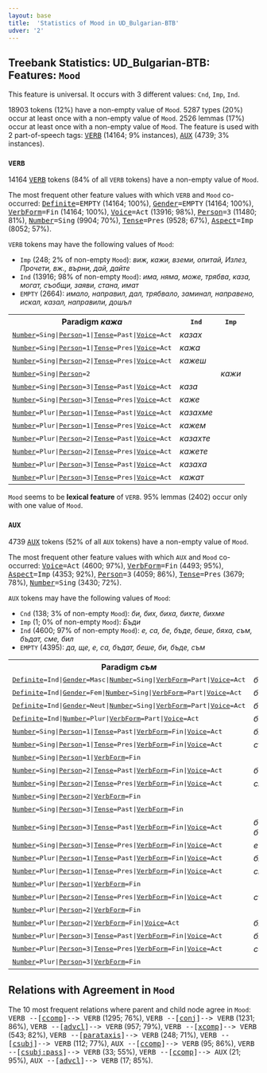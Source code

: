 ```yaml
---
layout: base
title:  'Statistics of Mood in UD_Bulgarian-BTB'
udver: '2'
---
```


## Treebank Statistics: UD_Bulgarian-BTB: Features: `Mood`

This feature is universal.
It occurs with 3 different values: `Cnd`, `Imp`, `Ind`.

18903 tokens (12%) have a non-empty value of `Mood`.
5287 types (20%) occur at least once with a non-empty value of `Mood`.
2526 lemmas (17%) occur at least once with a non-empty value of `Mood`.
The feature is used with 2 part-of-speech tags: <tt><a href="bg_btb-pos-VERB.html">VERB</a></tt> (14164; 9% instances), <tt><a href="bg_btb-pos-AUX.html">AUX</a></tt> (4739; 3% instances).

### `VERB`

14164 <tt><a href="bg_btb-pos-VERB.html">VERB</a></tt> tokens (84% of all `VERB` tokens) have a non-empty value of `Mood`.

The most frequent other feature values with which `VERB` and `Mood` co-occurred: <tt><a href="bg_btb-feat-Definite.html">Definite</a></tt><tt>=EMPTY</tt> (14164; 100%), <tt><a href="bg_btb-feat-Gender.html">Gender</a></tt><tt>=EMPTY</tt> (14164; 100%), <tt><a href="bg_btb-feat-VerbForm.html">VerbForm</a></tt><tt>=Fin</tt> (14164; 100%), <tt><a href="bg_btb-feat-Voice.html">Voice</a></tt><tt>=Act</tt> (13916; 98%), <tt><a href="bg_btb-feat-Person.html">Person</a></tt><tt>=3</tt> (11480; 81%), <tt><a href="bg_btb-feat-Number.html">Number</a></tt><tt>=Sing</tt> (9904; 70%), <tt><a href="bg_btb-feat-Tense.html">Tense</a></tt><tt>=Pres</tt> (9528; 67%), <tt><a href="bg_btb-feat-Aspect.html">Aspect</a></tt><tt>=Imp</tt> (8052; 57%).

`VERB` tokens may have the following values of `Mood`:

* `Imp` (248; 2% of non-empty `Mood`): <em>виж, кажи, вземи, опитай, Излез, Прочети, вж., върни, дай, дайте</em>
* `Ind` (13916; 98% of non-empty `Mood`): <em>има, няма, може, трябва, каза, могат, съобщи, заяви, стана, имат</em>
* `EMPTY` (2664): <em>имало, направил, дал, трябвало, заминал, направено, искал, казал, направили, дошъл</em>

<table>
  <tr><th>Paradigm <i>кажа</i></th><th><tt>Ind</tt></th><th><tt>Imp</tt></th></tr>
  <tr><td><tt><tt><a href="bg_btb-feat-Number.html">Number</a></tt><tt>=Sing</tt>|<tt><a href="bg_btb-feat-Person.html">Person</a></tt><tt>=1</tt>|<tt><a href="bg_btb-feat-Tense.html">Tense</a></tt><tt>=Past</tt>|<tt><a href="bg_btb-feat-Voice.html">Voice</a></tt><tt>=Act</tt></tt></td><td><em>казах</em></td><td></td></tr>
  <tr><td><tt><tt><a href="bg_btb-feat-Number.html">Number</a></tt><tt>=Sing</tt>|<tt><a href="bg_btb-feat-Person.html">Person</a></tt><tt>=1</tt>|<tt><a href="bg_btb-feat-Tense.html">Tense</a></tt><tt>=Pres</tt>|<tt><a href="bg_btb-feat-Voice.html">Voice</a></tt><tt>=Act</tt></tt></td><td><em>кажа</em></td><td></td></tr>
  <tr><td><tt><tt><a href="bg_btb-feat-Number.html">Number</a></tt><tt>=Sing</tt>|<tt><a href="bg_btb-feat-Person.html">Person</a></tt><tt>=2</tt>|<tt><a href="bg_btb-feat-Tense.html">Tense</a></tt><tt>=Pres</tt>|<tt><a href="bg_btb-feat-Voice.html">Voice</a></tt><tt>=Act</tt></tt></td><td><em>кажеш</em></td><td></td></tr>
  <tr><td><tt><tt><a href="bg_btb-feat-Number.html">Number</a></tt><tt>=Sing</tt>|<tt><a href="bg_btb-feat-Person.html">Person</a></tt><tt>=2</tt></tt></td><td></td><td><em>кажи</em></td></tr>
  <tr><td><tt><tt><a href="bg_btb-feat-Number.html">Number</a></tt><tt>=Sing</tt>|<tt><a href="bg_btb-feat-Person.html">Person</a></tt><tt>=3</tt>|<tt><a href="bg_btb-feat-Tense.html">Tense</a></tt><tt>=Past</tt>|<tt><a href="bg_btb-feat-Voice.html">Voice</a></tt><tt>=Act</tt></tt></td><td><em>каза</em></td><td></td></tr>
  <tr><td><tt><tt><a href="bg_btb-feat-Number.html">Number</a></tt><tt>=Sing</tt>|<tt><a href="bg_btb-feat-Person.html">Person</a></tt><tt>=3</tt>|<tt><a href="bg_btb-feat-Tense.html">Tense</a></tt><tt>=Pres</tt>|<tt><a href="bg_btb-feat-Voice.html">Voice</a></tt><tt>=Act</tt></tt></td><td><em>каже</em></td><td></td></tr>
  <tr><td><tt><tt><a href="bg_btb-feat-Number.html">Number</a></tt><tt>=Plur</tt>|<tt><a href="bg_btb-feat-Person.html">Person</a></tt><tt>=1</tt>|<tt><a href="bg_btb-feat-Tense.html">Tense</a></tt><tt>=Past</tt>|<tt><a href="bg_btb-feat-Voice.html">Voice</a></tt><tt>=Act</tt></tt></td><td><em>казахме</em></td><td></td></tr>
  <tr><td><tt><tt><a href="bg_btb-feat-Number.html">Number</a></tt><tt>=Plur</tt>|<tt><a href="bg_btb-feat-Person.html">Person</a></tt><tt>=1</tt>|<tt><a href="bg_btb-feat-Tense.html">Tense</a></tt><tt>=Pres</tt>|<tt><a href="bg_btb-feat-Voice.html">Voice</a></tt><tt>=Act</tt></tt></td><td><em>кажем</em></td><td></td></tr>
  <tr><td><tt><tt><a href="bg_btb-feat-Number.html">Number</a></tt><tt>=Plur</tt>|<tt><a href="bg_btb-feat-Person.html">Person</a></tt><tt>=2</tt>|<tt><a href="bg_btb-feat-Tense.html">Tense</a></tt><tt>=Past</tt>|<tt><a href="bg_btb-feat-Voice.html">Voice</a></tt><tt>=Act</tt></tt></td><td><em>казахте</em></td><td></td></tr>
  <tr><td><tt><tt><a href="bg_btb-feat-Number.html">Number</a></tt><tt>=Plur</tt>|<tt><a href="bg_btb-feat-Person.html">Person</a></tt><tt>=2</tt>|<tt><a href="bg_btb-feat-Tense.html">Tense</a></tt><tt>=Pres</tt>|<tt><a href="bg_btb-feat-Voice.html">Voice</a></tt><tt>=Act</tt></tt></td><td><em>кажете</em></td><td></td></tr>
  <tr><td><tt><tt><a href="bg_btb-feat-Number.html">Number</a></tt><tt>=Plur</tt>|<tt><a href="bg_btb-feat-Person.html">Person</a></tt><tt>=3</tt>|<tt><a href="bg_btb-feat-Tense.html">Tense</a></tt><tt>=Past</tt>|<tt><a href="bg_btb-feat-Voice.html">Voice</a></tt><tt>=Act</tt></tt></td><td><em>казаха</em></td><td></td></tr>
  <tr><td><tt><tt><a href="bg_btb-feat-Number.html">Number</a></tt><tt>=Plur</tt>|<tt><a href="bg_btb-feat-Person.html">Person</a></tt><tt>=3</tt>|<tt><a href="bg_btb-feat-Tense.html">Tense</a></tt><tt>=Pres</tt>|<tt><a href="bg_btb-feat-Voice.html">Voice</a></tt><tt>=Act</tt></tt></td><td><em>кажат</em></td><td></td></tr>
</table>

`Mood` seems to be **lexical feature** of `VERB`. 95% lemmas (2402) occur only with one value of `Mood`.

### `AUX`

4739 <tt><a href="bg_btb-pos-AUX.html">AUX</a></tt> tokens (52% of all `AUX` tokens) have a non-empty value of `Mood`.

The most frequent other feature values with which `AUX` and `Mood` co-occurred: <tt><a href="bg_btb-feat-Voice.html">Voice</a></tt><tt>=Act</tt> (4600; 97%), <tt><a href="bg_btb-feat-VerbForm.html">VerbForm</a></tt><tt>=Fin</tt> (4493; 95%), <tt><a href="bg_btb-feat-Aspect.html">Aspect</a></tt><tt>=Imp</tt> (4353; 92%), <tt><a href="bg_btb-feat-Person.html">Person</a></tt><tt>=3</tt> (4059; 86%), <tt><a href="bg_btb-feat-Tense.html">Tense</a></tt><tt>=Pres</tt> (3679; 78%), <tt><a href="bg_btb-feat-Number.html">Number</a></tt><tt>=Sing</tt> (3430; 72%).

`AUX` tokens may have the following values of `Mood`:

* `Cnd` (138; 3% of non-empty `Mood`): <em>би, бих, биха, бихте, бихме</em>
* `Imp` (1; 0% of non-empty `Mood`): <em>Бъди</em>
* `Ind` (4600; 97% of non-empty `Mood`): <em>е, са, бе, бъде, беше, бяха, съм, бъдат, сме, бил</em>
* `EMPTY` (4395): <em>да, ще, е, са, бъдат, беше, би, бъде, съм</em>

<table>
  <tr><th>Paradigm <i>съм</i></th><th><tt>Ind</tt></th><th><tt>Cnd</tt></th></tr>
  <tr><td><tt><tt><a href="bg_btb-feat-Definite.html">Definite</a></tt><tt>=Ind</tt>|<tt><a href="bg_btb-feat-Gender.html">Gender</a></tt><tt>=Masc</tt>|<tt><a href="bg_btb-feat-Number.html">Number</a></tt><tt>=Sing</tt>|<tt><a href="bg_btb-feat-VerbForm.html">VerbForm</a></tt><tt>=Part</tt>|<tt><a href="bg_btb-feat-Voice.html">Voice</a></tt><tt>=Act</tt></tt></td><td><em>бил</em></td><td></td></tr>
  <tr><td><tt><tt><a href="bg_btb-feat-Definite.html">Definite</a></tt><tt>=Ind</tt>|<tt><a href="bg_btb-feat-Gender.html">Gender</a></tt><tt>=Fem</tt>|<tt><a href="bg_btb-feat-Number.html">Number</a></tt><tt>=Sing</tt>|<tt><a href="bg_btb-feat-VerbForm.html">VerbForm</a></tt><tt>=Part</tt>|<tt><a href="bg_btb-feat-Voice.html">Voice</a></tt><tt>=Act</tt></tt></td><td><em>била</em></td><td></td></tr>
  <tr><td><tt><tt><a href="bg_btb-feat-Definite.html">Definite</a></tt><tt>=Ind</tt>|<tt><a href="bg_btb-feat-Gender.html">Gender</a></tt><tt>=Neut</tt>|<tt><a href="bg_btb-feat-Number.html">Number</a></tt><tt>=Sing</tt>|<tt><a href="bg_btb-feat-VerbForm.html">VerbForm</a></tt><tt>=Part</tt>|<tt><a href="bg_btb-feat-Voice.html">Voice</a></tt><tt>=Act</tt></tt></td><td><em>било</em></td><td></td></tr>
  <tr><td><tt><tt><a href="bg_btb-feat-Definite.html">Definite</a></tt><tt>=Ind</tt>|<tt><a href="bg_btb-feat-Number.html">Number</a></tt><tt>=Plur</tt>|<tt><a href="bg_btb-feat-VerbForm.html">VerbForm</a></tt><tt>=Part</tt>|<tt><a href="bg_btb-feat-Voice.html">Voice</a></tt><tt>=Act</tt></tt></td><td><em>били</em></td><td></td></tr>
  <tr><td><tt><tt><a href="bg_btb-feat-Number.html">Number</a></tt><tt>=Sing</tt>|<tt><a href="bg_btb-feat-Person.html">Person</a></tt><tt>=1</tt>|<tt><a href="bg_btb-feat-Tense.html">Tense</a></tt><tt>=Past</tt>|<tt><a href="bg_btb-feat-VerbForm.html">VerbForm</a></tt><tt>=Fin</tt>|<tt><a href="bg_btb-feat-Voice.html">Voice</a></tt><tt>=Act</tt></tt></td><td><em>бях</em></td><td></td></tr>
  <tr><td><tt><tt><a href="bg_btb-feat-Number.html">Number</a></tt><tt>=Sing</tt>|<tt><a href="bg_btb-feat-Person.html">Person</a></tt><tt>=1</tt>|<tt><a href="bg_btb-feat-Tense.html">Tense</a></tt><tt>=Pres</tt>|<tt><a href="bg_btb-feat-VerbForm.html">VerbForm</a></tt><tt>=Fin</tt>|<tt><a href="bg_btb-feat-Voice.html">Voice</a></tt><tt>=Act</tt></tt></td><td><em>съм</em></td><td></td></tr>
  <tr><td><tt><tt><a href="bg_btb-feat-Number.html">Number</a></tt><tt>=Sing</tt>|<tt><a href="bg_btb-feat-Person.html">Person</a></tt><tt>=1</tt>|<tt><a href="bg_btb-feat-VerbForm.html">VerbForm</a></tt><tt>=Fin</tt></tt></td><td></td><td><em>бих</em></td></tr>
  <tr><td><tt><tt><a href="bg_btb-feat-Number.html">Number</a></tt><tt>=Sing</tt>|<tt><a href="bg_btb-feat-Person.html">Person</a></tt><tt>=2</tt>|<tt><a href="bg_btb-feat-Tense.html">Tense</a></tt><tt>=Past</tt>|<tt><a href="bg_btb-feat-VerbForm.html">VerbForm</a></tt><tt>=Fin</tt>|<tt><a href="bg_btb-feat-Voice.html">Voice</a></tt><tt>=Act</tt></tt></td><td><em>беше</em></td><td></td></tr>
  <tr><td><tt><tt><a href="bg_btb-feat-Number.html">Number</a></tt><tt>=Sing</tt>|<tt><a href="bg_btb-feat-Person.html">Person</a></tt><tt>=2</tt>|<tt><a href="bg_btb-feat-Tense.html">Tense</a></tt><tt>=Pres</tt>|<tt><a href="bg_btb-feat-VerbForm.html">VerbForm</a></tt><tt>=Fin</tt>|<tt><a href="bg_btb-feat-Voice.html">Voice</a></tt><tt>=Act</tt></tt></td><td><em>си</em></td><td></td></tr>
  <tr><td><tt><tt><a href="bg_btb-feat-Number.html">Number</a></tt><tt>=Sing</tt>|<tt><a href="bg_btb-feat-Person.html">Person</a></tt><tt>=2</tt>|<tt><a href="bg_btb-feat-VerbForm.html">VerbForm</a></tt><tt>=Fin</tt></tt></td><td></td><td><em>Би</em></td></tr>
  <tr><td><tt><tt><a href="bg_btb-feat-Number.html">Number</a></tt><tt>=Sing</tt>|<tt><a href="bg_btb-feat-Person.html">Person</a></tt><tt>=3</tt>|<tt><a href="bg_btb-feat-Tense.html">Tense</a></tt><tt>=Past</tt>|<tt><a href="bg_btb-feat-VerbForm.html">VerbForm</a></tt><tt>=Fin</tt></tt></td><td></td><td><em>би</em></td></tr>
  <tr><td><tt><tt><a href="bg_btb-feat-Number.html">Number</a></tt><tt>=Sing</tt>|<tt><a href="bg_btb-feat-Person.html">Person</a></tt><tt>=3</tt>|<tt><a href="bg_btb-feat-Tense.html">Tense</a></tt><tt>=Past</tt>|<tt><a href="bg_btb-feat-VerbForm.html">VerbForm</a></tt><tt>=Fin</tt>|<tt><a href="bg_btb-feat-Voice.html">Voice</a></tt><tt>=Act</tt></tt></td><td><em>бе, беше</em></td><td></td></tr>
  <tr><td><tt><tt><a href="bg_btb-feat-Number.html">Number</a></tt><tt>=Sing</tt>|<tt><a href="bg_btb-feat-Person.html">Person</a></tt><tt>=3</tt>|<tt><a href="bg_btb-feat-Tense.html">Tense</a></tt><tt>=Pres</tt>|<tt><a href="bg_btb-feat-VerbForm.html">VerbForm</a></tt><tt>=Fin</tt>|<tt><a href="bg_btb-feat-Voice.html">Voice</a></tt><tt>=Act</tt></tt></td><td><em>е</em></td><td></td></tr>
  <tr><td><tt><tt><a href="bg_btb-feat-Number.html">Number</a></tt><tt>=Plur</tt>|<tt><a href="bg_btb-feat-Person.html">Person</a></tt><tt>=1</tt>|<tt><a href="bg_btb-feat-Tense.html">Tense</a></tt><tt>=Past</tt>|<tt><a href="bg_btb-feat-VerbForm.html">VerbForm</a></tt><tt>=Fin</tt>|<tt><a href="bg_btb-feat-Voice.html">Voice</a></tt><tt>=Act</tt></tt></td><td><em>бяхме</em></td><td></td></tr>
  <tr><td><tt><tt><a href="bg_btb-feat-Number.html">Number</a></tt><tt>=Plur</tt>|<tt><a href="bg_btb-feat-Person.html">Person</a></tt><tt>=1</tt>|<tt><a href="bg_btb-feat-Tense.html">Tense</a></tt><tt>=Pres</tt>|<tt><a href="bg_btb-feat-VerbForm.html">VerbForm</a></tt><tt>=Fin</tt>|<tt><a href="bg_btb-feat-Voice.html">Voice</a></tt><tt>=Act</tt></tt></td><td><em>сме</em></td><td></td></tr>
  <tr><td><tt><tt><a href="bg_btb-feat-Number.html">Number</a></tt><tt>=Plur</tt>|<tt><a href="bg_btb-feat-Person.html">Person</a></tt><tt>=1</tt>|<tt><a href="bg_btb-feat-VerbForm.html">VerbForm</a></tt><tt>=Fin</tt></tt></td><td></td><td><em>бихме</em></td></tr>
  <tr><td><tt><tt><a href="bg_btb-feat-Number.html">Number</a></tt><tt>=Plur</tt>|<tt><a href="bg_btb-feat-Person.html">Person</a></tt><tt>=2</tt>|<tt><a href="bg_btb-feat-Tense.html">Tense</a></tt><tt>=Pres</tt>|<tt><a href="bg_btb-feat-VerbForm.html">VerbForm</a></tt><tt>=Fin</tt>|<tt><a href="bg_btb-feat-Voice.html">Voice</a></tt><tt>=Act</tt></tt></td><td><em>сте</em></td><td></td></tr>
  <tr><td><tt><tt><a href="bg_btb-feat-Number.html">Number</a></tt><tt>=Plur</tt>|<tt><a href="bg_btb-feat-Person.html">Person</a></tt><tt>=2</tt>|<tt><a href="bg_btb-feat-VerbForm.html">VerbForm</a></tt><tt>=Fin</tt></tt></td><td></td><td><em>бихте</em></td></tr>
  <tr><td><tt><tt><a href="bg_btb-feat-Number.html">Number</a></tt><tt>=Plur</tt>|<tt><a href="bg_btb-feat-Person.html">Person</a></tt><tt>=2</tt>|<tt><a href="bg_btb-feat-VerbForm.html">VerbForm</a></tt><tt>=Fin</tt>|<tt><a href="bg_btb-feat-Voice.html">Voice</a></tt><tt>=Act</tt></tt></td><td><em>бяхте</em></td><td></td></tr>
  <tr><td><tt><tt><a href="bg_btb-feat-Number.html">Number</a></tt><tt>=Plur</tt>|<tt><a href="bg_btb-feat-Person.html">Person</a></tt><tt>=3</tt>|<tt><a href="bg_btb-feat-Tense.html">Tense</a></tt><tt>=Past</tt>|<tt><a href="bg_btb-feat-VerbForm.html">VerbForm</a></tt><tt>=Fin</tt>|<tt><a href="bg_btb-feat-Voice.html">Voice</a></tt><tt>=Act</tt></tt></td><td><em>бяха</em></td><td></td></tr>
  <tr><td><tt><tt><a href="bg_btb-feat-Number.html">Number</a></tt><tt>=Plur</tt>|<tt><a href="bg_btb-feat-Person.html">Person</a></tt><tt>=3</tt>|<tt><a href="bg_btb-feat-Tense.html">Tense</a></tt><tt>=Pres</tt>|<tt><a href="bg_btb-feat-VerbForm.html">VerbForm</a></tt><tt>=Fin</tt>|<tt><a href="bg_btb-feat-Voice.html">Voice</a></tt><tt>=Act</tt></tt></td><td><em>са</em></td><td></td></tr>
  <tr><td><tt><tt><a href="bg_btb-feat-Number.html">Number</a></tt><tt>=Plur</tt>|<tt><a href="bg_btb-feat-Person.html">Person</a></tt><tt>=3</tt>|<tt><a href="bg_btb-feat-VerbForm.html">VerbForm</a></tt><tt>=Fin</tt></tt></td><td></td><td><em>биха</em></td></tr>
</table>

## Relations with Agreement in `Mood`

The 10 most frequent relations where parent and child node agree in `Mood`:
<tt>VERB --[<tt><a href="bg_btb-dep-ccomp.html">ccomp</a></tt>]--> VERB</tt> (1295; 76%),
<tt>VERB --[<tt><a href="bg_btb-dep-conj.html">conj</a></tt>]--> VERB</tt> (1231; 86%),
<tt>VERB --[<tt><a href="bg_btb-dep-advcl.html">advcl</a></tt>]--> VERB</tt> (957; 79%),
<tt>VERB --[<tt><a href="bg_btb-dep-xcomp.html">xcomp</a></tt>]--> VERB</tt> (543; 82%),
<tt>VERB --[<tt><a href="bg_btb-dep-parataxis.html">parataxis</a></tt>]--> VERB</tt> (248; 71%),
<tt>VERB --[<tt><a href="bg_btb-dep-csubj.html">csubj</a></tt>]--> VERB</tt> (112; 77%),
<tt>AUX --[<tt><a href="bg_btb-dep-ccomp.html">ccomp</a></tt>]--> VERB</tt> (95; 86%),
<tt>VERB --[<tt><a href="bg_btb-dep-csubj-pass.html">csubj:pass</a></tt>]--> VERB</tt> (33; 55%),
<tt>VERB --[<tt><a href="bg_btb-dep-ccomp.html">ccomp</a></tt>]--> AUX</tt> (21; 95%),
<tt>AUX --[<tt><a href="bg_btb-dep-advcl.html">advcl</a></tt>]--> VERB</tt> (17; 85%).

